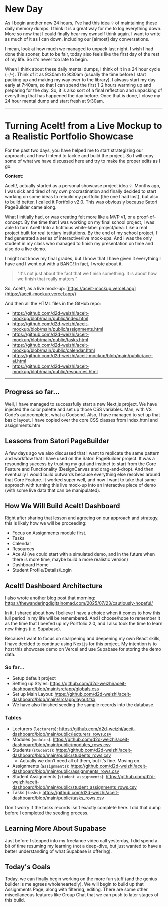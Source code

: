 # New Day

As I begin another new 24 hours, I've had this idea 💡 of maintaining these daily memory dumps. I think it is a great way for me to log everything down. More so now that I could finally hear my ownself think again. I want to write as much of it as I can down, including our [almost] day conversations. 

I mean, look at how much we managed to unpack last night. I wish I had done this sooner, but to be fair, today also feels like the first day of the rest of my life. So it's never too late to begin.

When I think about these daily mental dumps, I think of it in a 24 hour cycle (+/-). Think of it as 9:30am to 9:30am (usually the time before I start packing up and making my way over to the library). I always start my day early at 7:40am, so that I can spend the first 1-2 hours warming up and preparing for the day. So, it is also sort of a final reflection and unpacking of everything that has happened the day before. Once that is done, I close my 24 hour mental dump and start fresh at 9:30am.

---

# Turning AceIt! from a Live Mockup to a Realistic Portfolio Showcase

For the past two days, you have helped me to start strategizing our approach, and how I intend to tackle and build the project. So I will copy some of what we have discussed here and try to make the proper edits as I go.

**Context:**

AceIt!, actually started as a personal showcase project idea 💡. Months ago, I was sick and tired of my own procrastination and finally decided to start working on some ideas to rebuild my portfolio (the one I had lost), but also to build better. I called it Portfolio v2.0. This was obviously because Satori PageBuilder came along.

What I initially had, or was creating felt more like a MVP v1, or a proof-of-concept. By the time that I was working on my final school project, I was able to turn AceIt! Into a fictitious white-label project/idea. Like a real project built for real tertiary institutions. By the end of my school project, I had generated a series of interactive/live mock-ups. And I was the only student in my class who managed to finish my presentation on time and also do a live demo.

I might not know my final grades, but I know that I have given it everything I have and I went out with a BANG! In fact, I wrote about it.

> "It's not just about the fact that we finish something. It is about how we finish that really matters."
> 

So, AceIt!, as a live mock-up: [https://aceit-mockup.vercel.app](https://aceit-mockup.vercel.app/)

And then all the HTML files in the GitHub repo:

- https://github.com/d2d-weizhi/aceit-mockup/blob/main/public/index.html
- https://github.com/d2d-weizhi/aceit-mockup/blob/main/public/assignments.html
- https://github.com/d2d-weizhi/aceit-mockup/blob/main/public/tasks.html
- https://github.com/d2d-weizhi/aceit-mockup/blob/main/public/calendar.html
- https://github.com/d2d-weizhi/aceit-mockup/blob/main/public/ace-ai.html
- https://github.com/d2d-weizhi/aceit-mockup/blob/main/public/resources.html

---

## Progress so far…

Well, I have managed to successfully start a new Next.js project. We have injected the color palette and set up those CSS variables. Man, with VS Code’s autocomplete, what a Godsend. Also, I have managed to set up that basic layout. I have copied over the core CSS classes from index.html and assignments.htm

## Lessons from Satori PageBuilder

A few days ago we also discussed that I want to replicate the same pattern and workflow that I have used on the Satori PageBuilder project. It was a resounding success by trusting my gut and instinct to start from the Core Feature and Functionality (DesignCanvas and drag-and-drop). And then eventually I would build outwards because everything else resolves around that Core Feature. It worked super well, and now I want to take that same approach with turning this live mock-up into an interactive piece of demo (with some live data that can be manipulated).

## How We Will Build AceIt! Dashboard

Right after sharing that lesson and agreeing on our approach and strategy, this is likely how we will be proceeding:

- Focus on Assignments module first.
- Tasks
- Calendar
- Resources
- Ace.AI (we could start with a simulated demo, and in the future when there is more time, maybe build a more realistic version)
- Dashboard Home
- Student Profile/Details/Login

## AceIt! Dashboard Architecture

I also wrote another blog post that morning: https://thewanderingdigitalnomad.com/2025/07/23/cautiously-hopeful/

In it, I shared about how I believe I have a choice when it comes to how this lull period in my life will be remembered. And I choose/hope to remember it as the time that I beefed up my Portfolio 2.0, and I also took the time to learn new things (i.e. Supabase).

Because I want to focus on sharpening and deepening my own React skills, I have decided to continue using Next.js for this project. My intention is to host this showcase demo on Vercel and use Supabase for storing the demo data.

### So far…

- Setup default project
- Setting up Styles: https://github.com/d2d-weizhi/aceit-dashboard/blob/main/src/app/globals.css
- Set up Main Layout: https://github.com/d2d-weizhi/aceit-dashboard/blob/main/src/app/layout.tsx
- We have also finished seeding the sample records into the database.

### Tables

- Lecturers (`lecturers`): https://github.com/d2d-weizhi/aceit-dashboard/blob/main/public/lecturers_rows.csv
- Modules (`modules`): https://github.com/d2d-weizhi/aceit-dashboard/blob/main/public/modules_rows.csv
- Students (`students`): https://github.com/d2d-weizhi/aceit-dashboard/blob/main/public/students_rows.csv
    - Actually we don’t need all of them, but it’s fine. Moving on.
- Assignments (`assignments`): https://github.com/d2d-weizhi/aceit-dashboard/blob/main/public/assignments_rows.csv
- Student Assignments (`student_assignments`): https://github.com/d2d-weizhi/aceit-dashboard/blob/main/public/student_assignments_rows.csv
- Tasks (`tasks`): https://github.com/d2d-weizhi/aceit-dashboard/blob/main/public/tasks_rows.csv

Don't worry if the tasks records isn't exactly complete here. I did that dump before I completed the seeding process.

## Learning More About Supabase

Just before I stepped into my freelance video call yesterday, I did spend a bit of time resuming my learning (not a deep-dive, but just wanted to have a better understanding of what Supabase is offering).

## Today's Goals

Today, we can finally begin working on the more fun stuff (and the genius builder is me agrees wholeheartedly). We will begin to build up that Assignments Page, along with filtering, editing. There are some other miscellaneous features like Group Chat that we can push to later stages of this build.
